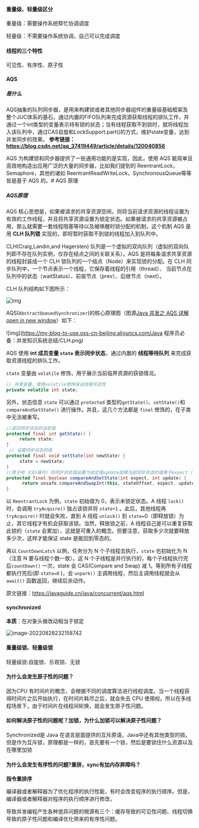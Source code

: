 #### 重量级、轻量级区分

重量级：需要操作系统帮忙协调调度

轻量级：不需要操作系统协调，自己可以完成调度



#### 线程的三个特性

可见性、有序性、原子性

#### AQS

##### 是什么


AQS抽象的队列同步器，是用来构建锁或者其他同步器组件的重量级基础框架及整个JUC体系的基石，通过内置的FIFO队列来完成资源获取线程的排队工作，并通过一个int类型的变量表示持有锁的状态；当有线程获取不到锁时，就将线程加入该队列中，通过CAS自旋和LockSupport.part()的方式，维护state变量，达到并发同步的效果。
**参考链接：https://blog.csdn.net/qq_37419449/article/details/120040856**

AQS 为构建锁和同步器提供了一些通用功能的是实现，因此，使用 AQS 能简单且高效地构造出应用广泛的大量的同步器，比如我们提到的 ReentrantLock，Semaphore，其他的诸如 ReentrantReadWriteLock，SynchronousQueue等等皆是基于 AQS 的。# AQS 原理



##### AQS原理

AQS 核心思想是，如果被请求的共享资源空闲，则将当前请求资源的线程设置为有效的工作线程，并且将共享资源设置为锁定状态。如果被请求的共享资源被占用，那么就需要一套线程阻塞等待以及被唤醒时锁分配的机制，这个机制 AQS 是用 **CLH 队列锁** 实现的，即将暂时获取不到锁的线程加入到队列中。

CLH(Craig,Landin,and Hagersten) 队列是一个虚拟的双向队列（虚拟的双向队列即不存在队列实例，仅存在结点之间的关联关系）。AQS 是将每条请求共享资源的线程封装成一个 CLH 锁队列的一个结点（Node）来实现锁的分配。在 CLH 同步队列中，一个节点表示一个线程，它保存着线程的引用（thread）、 当前节点在队列中的状态（waitStatus）、前驱节点（prev）、后继节点（next）。

CLH 队列结构如下图所示：

![img](https://p3-juejin.byteimg.com/tos-cn-i-k3u1fbpfcp/40cb932a64694262993907ebda6a0bfe~tplv-k3u1fbpfcp-zoom-1.image)

AQS(`AbstractQueuedSynchronizer`)的核心原理图（图源[Java 并发之 AQS 详解open in new window](https://www.cnblogs.com/waterystone/p/4920797.html)）如下：

![img](https://my-blog-to-use.oss-cn-beijing.aliyuncs.com/Java 程序员必备：并发知识系统总结/CLH.png)

AQS 使用 **int 成员变量 `state` 表示同步状态**，通过内置的 **线程等待队列** 来完成获取资源线程的排队工作。

`state` 变量由 `volatile` 修饰，用于展示当前临界资源的获锁情况。

```java
// 共享变量，使用volatile修饰保证线程可见性
private volatile int state;
```

另外，状态信息 `state` 可以通过 `protected` 类型的`getState()`、`setState()`和`compareAndSetState()` 进行操作。并且，这几个方法都是 `final` 修饰的，在子类中无法被重写。

```java
//返回同步状态的当前值
protected final int getState() {
     return state;
}
 // 设置同步状态的值
protected final void setState(int newState) {
     state = newState;
}
//原子地（CAS操作）将同步状态值设置为给定值update如果当前同步状态的值等于expect（期望值）
protected final boolean compareAndSetState(int expect, int update) {
      return unsafe.compareAndSwapInt(this, stateOffset, expect, update);
}
```

以 `ReentrantLock` 为例，`state` 初始值为 0，表示未锁定状态。A 线程 `lock()` 时，会调用 `tryAcquire()` 独占该锁并将 `state+1` 。此后，其他线程再 `tryAcquire()` 时就会失败，直到 A 线程 `unlock()` 到 `state=`0（即释放锁）为止，其它线程才有机会获取该锁。当然，释放锁之前，A 线程自己是可以重复获取此锁的（`state` 会累加），这就是可重入的概念。但要注意，获取多少次就要释放多少次，这样才能保证 state 是能回到零态的。

再以 `CountDownLatch` 以例，任务分为 N 个子线程去执行，`state` 也初始化为 N（注意 N 要与线程个数一致）。这 N 个子线程是并行执行的，每个子线程执行完后`countDown()` 一次，state 会 CAS(Compare and Swap) 减 1。等到所有子线程都执行完后(即 `state=0` )，会 `unpark()` 主调用线程，然后主调用线程就会从 `await()` 函数返回，继续后余动作。

原文链接：https://javaguide.cn/java/concurrent/aqs.html



#### synchronized

**本质**：在对象头做改动相当于锁定

![image-20220828232158742](https://raw.githubusercontent.com/niusb/picGo/main/img/image-20220828232158742.png)

#### 重量级锁、轻量级锁

轻量级锁:自旋锁、乐观锁、无锁

#### 为什么会发生原子性的问题？

因为CPU 有时间片的概念，会根据不同的调度算法进行线程调度。当一个线程获得时间片之后开始执行，在时间片耗尽之后，就会失去 CPU 使用权。所以在多线程场景下，由于时间片在线程间轮换，就会发生原子性问题。

#### 如何解决原子性的问题呢？加锁，为什么加锁可以解决原子性问题？

Synchronized是 Java 在语言层面提供的互斥原语，Java中还有其他类型的锁。但是作为互斥锁，原理都是一样的，首先要有一个锁，然后是要锁住什么资源以及在哪里加锁

#### 为什么会发生有序性的问题?重排，sync有加内存屏障吗？

**指令重排序**

编译器或者解释器为了优化程序的执行性能，有时会改变程序的执行顺序。但是，编译器或者解释器对程序的执行顺序进行修改，

导致并发编程产生各种诡异问题的根源有三个：缓存导致的可见性问题、线程切换导致的原子性问题和编译优化带来的有序性问题。